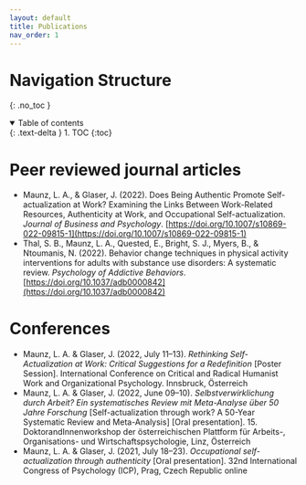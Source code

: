 ```yaml
---
layout: default
title: Publications
nav_order: 1
---
```


# Navigation Structure
{: .no_toc }

<details open markdown="block">
  <summary>
    Table of contents
  </summary>
  {: .text-delta }
1. TOC
{:toc}
</details>


# Peer reviewed journal articles

- Maunz, L. A., & Glaser, J. (2022). Does Being Authentic Promote Self-actualization at Work? Examining the Links Between Work-Related Resources, Authenticity at Work, and Occupational Self-actualization. *Journal of Business and Psychology*. [https://doi.org/10.1007/s10869-022-09815-1](https://doi.org/10.1007/s10869-022-09815-1)
- Thal, S. B., Maunz, L. A., Quested, E., Bright, S. J., Myers, B., & Ntoumanis, N. (2022). Behavior change techniques in physical activity interventions for adults with substance use disorders: A systematic review. *Psychology of Addictive Behaviors*. [https://doi.org/10.1037/adb0000842](https://doi.org/10.1037/adb0000842)



# Conferences
- Maunz, L. A. & Glaser, J. (2022, July 11–13). *Rethinking Self-Actualization at Work: Critical Suggestions for a Redefinition* [Poster Session]. International Conference on Critical and Radical Humanist Work and Organizational Psychology. Innsbruck, Österreich 
- Maunz, L. A. & Glaser, J. (2022, June 09–10). *Selbstverwirklichung durch Arbeit? Ein systematisches Review mit Meta-Analyse über 50 Jahre Forschung* [Self-actualization through work? A 50-Year Systematic Review and Meta-Analysis] [Oral presentation]. 15. DoktorandInnenworkshop der österreichischen Plattform für Arbeits-, Organisations- und Wirtschaftspsychologie, Linz, Österreich 
- Maunz, L. A. & Glaser, J. (2021, July 18–23). *Occupational self-actualization through authenticity* [Oral presentation]. 32nd International Congress of Psychology (ICP), Prag, Czech Republic online


